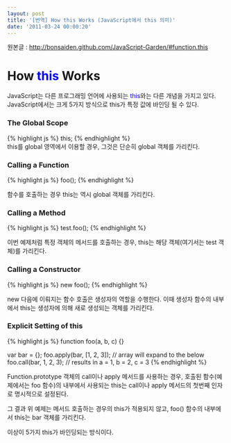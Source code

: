 ```yaml
---
layout: post
title: '[번역] How this Works (JavaScript에서 this 의미)'
date: '2011-03-24 00:00:20'
---
```


<div>

원본글 : http://bonsaiden.github.com/JavaScript-Garden/#function.this
<h1>How <span style="color: #0000ff;">this</span> Works</h1>
JavaScript는 다른 프로그래밍 언어에 사용되는 <span style="color: #0000ff;">this</span>와는 다른 개념을 가지고 있다. JavaScript에서는 크게 5가지 방식으로 this가 특정 값에 바인딩 될 수 있다.
<h3>The Global Scope</h3>
{% highlight js %}
this;
{% endhighlight %}

</div>
this를 global 영역에서 이용할 경우, 그것은 단순히 global 객체를 가리킨다.
<h3>Calling a Function</h3>
{% highlight js %}
foo();
{% endhighlight %}

함수를 호출하는 경우 this는 역시 global 객체를 가리킨다.
<h3>Calling a Method</h3>
{% highlight js %}
test.foo();
{% endhighlight %}

이번 예제처럼 특정 객체의 메서드를 호출하는 경우, this는 해당 객체(여기서는 test 객체)를 가리킨다.
<h3>Calling a Constructor</h3>
{% highlight js %}
new foo();
{% endhighlight %}

new 다음에 이뤄지는 함수 호출은 생성자의 역할을 수행한다.
이때 생성자 함수의 내부에서 this는 생성자에 의해 새로 생성되는 객체를 가리킨다.
<h3>Explicit Setting of this</h3>
{% highlight js %}
function foo(a, b, c) {}

var bar = {};
foo.apply(bar, [1, 2, 3]); // array will expand to the below
foo.call(bar, 1, 2, 3); // results in a = 1, b = 2, c = 3
{% endhighlight %}

Function.prototype 객체의 call이나 apply 메서드를 사용하는 경우, 호출된 함수(예제에서는 foo 함수)의 내부에서
사용되는 this는 call이나 apply 메서드의 첫번째 인자로 명시적으로 설정된다.

그 결과 위 예제는 메서드 호출하는 경우의 this가 적용되지 않고, foo() 함수의 내부에서 this는 bar 객체를 가리킨다.

이상이 5가지 this가 바인딩되는 방식이다.
